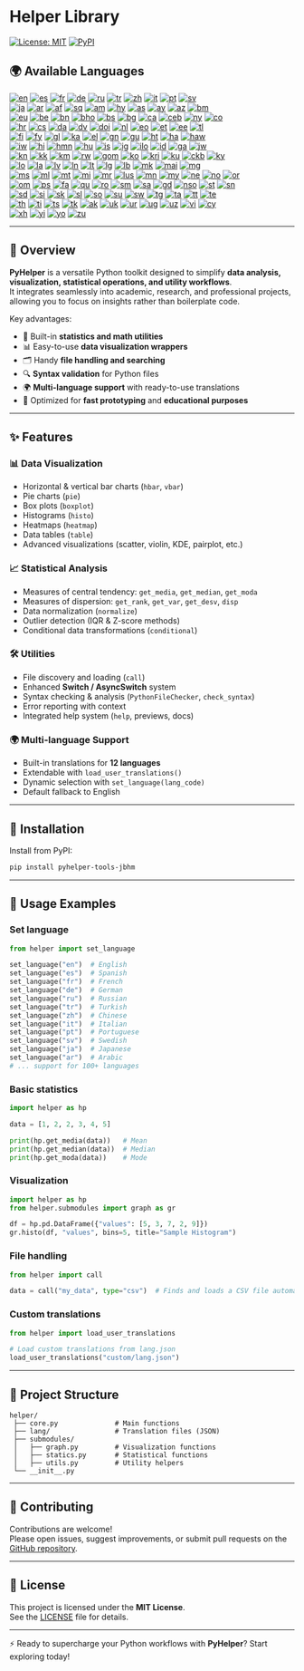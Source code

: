 # Helper Library

[![License: MIT](https://img.shields.io/badge/License-MIT-yellow.svg)](LICENSE)  [![PyPI](https://img.shields.io/pypi/v/pyhelper-tools-jbhm?style=for-the-badge&label=PyPI&color=blue)](https://pypi.org/project/pyhelper-tools-jbhm/)

## 🌍 Available Languages

[![en](https://img.shields.io/badge/lang-en-red.svg)](README.md)  [![es](https://img.shields.io/badge/lang-es-yellow.svg)](README.es.md)  [![fr](https://img.shields.io/badge/lang-fr-blue.svg)](README.fr.md)  [![de](https://img.shields.io/badge/lang-de-green.svg)](README.de.md)  [![ru](https://img.shields.io/badge/lang-ru-purple.svg)](README.ru.md)  [![tr](https://img.shields.io/badge/lang-tr-orange.svg)](README.tr.md)  [![zh](https://img.shields.io/badge/lang-zh-black.svg)](README.zh.md)  [![it](https://img.shields.io/badge/lang-it-lightgrey.svg)](README.it.md)  [![pt](https://img.shields.io/badge/lang-pt-brightgreen.svg)](README.pt.md)  [![sv](https://img.shields.io/badge/lang-sv-blue.svg)](README.sv.md)  
[![ja](https://img.shields.io/badge/lang-ja-red.svg)](README.ja.md)  [![ar](https://img.shields.io/badge/lang-ar-brown.svg)](README.ar.md)  [![af](https://img.shields.io/badge/lang-af-orange.svg)](README.af.md)  [![sq](https://img.shields.io/badge/lang-sq-blue.svg)](README.sq.md)  [![am](https://img.shields.io/badge/lang-am-green.svg)](README.am.md)  [![hy](https://img.shields.io/badge/lang-hy-red.svg)](README.hy.md)  [![as](https://img.shields.io/badge/lang-as-purple.svg)](README.as.md)  [![ay](https://img.shields.io/badge/lang-ay-brown.svg)](README.ay.md)  [![az](https://img.shields.io/badge/lang-az-lightblue.svg)](README.az.md)  [![bm](https://img.shields.io/badge/lang-bm-darkgreen.svg)](README.bm.md)  
[![eu](https://img.shields.io/badge/lang-eu-pink.svg)](README.eu.md)  [![be](https://img.shields.io/badge/lang-be-darkblue.svg)](README.be.md)  [![bn](https://img.shields.io/badge/lang-bn-teal.svg)](README.bn.md)  [![bho](https://img.shields.io/badge/lang-bho-orange.svg)](README.bho.md)  [![bs](https://img.shields.io/badge/lang-bs-purple.svg)](README.bm.md)  [![bg](https://img.shields.io/badge/lang-bg-green.svg)](README.bg.md)  [![ca](https://img.shields.io/badge/lang-ca-yellow.svg)](README.ca.md)  [![ceb](https://img.shields.io/badge/lang-ceb-blue.svg)](README.ceb.md)  [![ny](https://img.shields.io/badge/lang-ny-red.svg)](README.ny.md)  [![co](https://img.shields.io/badge/lang-co-green.svg)](README.co.md)  
[![hr](https://img.shields.io/badge/lang-hr-blue.svg)](README.hr.md)  [![cs](https://img.shields.io/badge/lang-cs-red.svg)](README.cs.md)  [![da](https://img.shields.io/badge/lang-da-purple.svg)](README.da.md)  [![dv](https://img.shields.io/badge/lang-dv-orange.svg)](README.dv.md)  [![doi](https://img.shields.io/badge/lang-doi-brown.svg)](README.doi.md)  [![nl](https://img.shields.io/badge/lang-nl-orange.svg)](README.nl.md)  [![eo](https://img.shields.io/badge/lang-eo-green.svg)](README.eo.md)  [![et](https://img.shields.io/badge/lang-et-blue.svg)](README.et.md)  [![ee](https://img.shields.io/badge/lang-ee-red.svg)](README.ee.md)  [![tl](https://img.shields.io/badge/lang-tl-purple.svg)](README.tl.md)  
[![fi](https://img.shields.io/badge/lang-fi-blue.svg)](README.fi.md)  [![fy](https://img.shields.io/badge/lang-fy-orange.svg)](README.fy.md)  [![gl](https://img.shields.io/badge/lang-gl-green.svg)](README.gl.md)  [![ka](https://img.shields.io/badge/lang-ka-red.svg)](README.ka.md)  [![el](https://img.shields.io/badge/lang-el-blue.svg)](README.el.md)  [![gn](https://img.shields.io/badge/lang-gn-purple.svg)](README.gn.md)  [![gu](https://img.shields.io/badge/lang-gu-orange.svg)](README.gu.md)  [![ht](https://img.shields.io/badge/lang-ht-green.svg)](README.ht.md)  [![ha](https://img.shields.io/badge/lang-ha-blue.svg)](README.ha.md)  [![haw](https://img.shields.io/badge/lang-haw-red.svg)](README.haw.md)  
[![iw](https://img.shields.io/badge/lang-iw-purple.svg)](README.iw.md)  [![hi](https://img.shields.io/badge/lang-hi-orange.svg)](README.hi.md)  [![hmn](https://img.shields.io/badge/lang-hmn-green.svg)](README.hmn.md)  [![hu](https://img.shields.io/badge/lang-hu-blue.svg)](README.hu.md)  [![is](https://img.shields.io/badge/lang-is-red.svg)](README.is.md)  [![ig](https://img.shields.io/badge/lang-ig-purple.svg)](README.ig.md)  [![ilo](https://img.shields.io/badge/lang-ilo-orange.svg)](README.ilo.md)  [![id](https://img.shields.io/badge/lang-id-green.svg)](README.id.md)  [![ga](https://img.shields.io/badge/lang-ga-blue.svg)](README.ga.md)  [![jw](https://img.shields.io/badge/lang-jw-red.svg)](README.jw.md)  
[![kn](https://img.shields.io/badge/lang-kn-purple.svg)](README.kn.md)  [![kk](https://img.shields.io/badge/lang-kk-orange.svg)](README.kk.md)  [![km](https://img.shields.io/badge/lang-km-green.svg)](README.km.md)  [![rw](https://img.shields.io/badge/lang-rw-blue.svg)](README.rw.md)  [![gom](https://img.shields.io/badge/lang-gom-red.svg)](README.gom.md)  [![ko](https://img.shields.io/badge/lang-ko-purple.svg)](README.ko.md)  [![kri](https://img.shields.io/badge/lang-kri-orange.svg)](README.kri.md)  [![ku](https://img.shields.io/badge/lang-ku-green.svg)](README.ku.md)  [![ckb](https://img.shields.io/badge/lang-ckb-blue.svg)](README.ckb.md)  [![ky](https://img.shields.io/badge/lang-ky-red.svg)](README.ky.md)  
[![lo](https://img.shields.io/badge/lang-lo-purple.svg)](README.lo.md)  [![la](https://img.shields.io/badge/lang-la-orange.svg)](README.la.md)  [![lv](https://img.shields.io/badge/lang-lv-green.svg)](README.lv.md)  [![ln](https://img.shields.io/badge/lang-ln-blue.svg)](README.ln.md)  [![lt](https://img.shields.io/badge/lang-lt-red.svg)](README.lt.md)  [![lg](https://img.shields.io/badge/lang-lg-purple.svg)](README.lg.md)  [![lb](https://img.shields.io/badge/lang-lb-orange.svg)](README.lb.md)  [![mk](https://img.shields.io/badge/lang-mk-green.svg)](README.mk.md)  [![mai](https://img.shields.io/badge/lang-mai-blue.svg)](README.mai.md)  [![mg](https://img.shields.io/badge/lang-mg-red.svg)](README.mg.md)  
[![ms](https://img.shields.io/badge/lang-ms-purple.svg)](README.ms.md)  [![ml](https://img.shields.io/badge/lang-ml-orange.svg)](README.ml.md)  [![mt](https://img.shields.io/badge/lang-mt-green.svg)](README.mt.md)  [![mi](https://img.shields.io/badge/lang-mi-blue.svg)](README.mi.md)  [![mr](https://img.shields.io/badge/lang-mr-red.svg)](README.mr.md)  [![lus](https://img.shields.io/badge/lang-lus-purple.svg)](README.lus.md)  [![mn](https://img.shields.io/badge/lang-mn-orange.svg)](README.mn.md)  [![my](https://img.shields.io/badge/lang-my-green.svg)](README.my.md)  [![ne](https://img.shields.io/badge/lang-ne-blue.svg)](README.ne.md)  [![no](https://img.shields.io/badge/lang-no-red.svg)](README.no.md)  [![or](https://img.shields.io/badge/lang-or-purple.svg)](README.or.md)  
[![om](https://img.shields.io/badge/lang-om-orange.svg)](README.om.md)  [![ps](https://img.shields.io/badge/lang-ps-green.svg)](README.ps.md)  [![fa](https://img.shields.io/badge/lang-fa-blue.svg)](README.fa.md)  [![qu](https://img.shields.io/badge/lang-qu-red.svg)](README.qu.md)  [![ro](https://img.shields.io/badge/lang-ro-purple.svg)](README.ro.md)  [![sm](https://img.shields.io/badge/lang-sm-orange.svg)](README.sm.md)  [![sa](https://img.shields.io/badge/lang-sa-green.svg)](README.sa.md)  [![gd](https://img.shields.io/badge/lang-gd-blue.svg)](README.gd.md)  [![nso](https://img.shields.io/badge/lang-nso-red.svg)](README.nso.md)  [![st](https://img.shields.io/badge/lang-st-purple.svg)](README.st.md)  [![sn](https://img.shields.io/badge/lang-sn-orange.svg)](README.sn.md)  
[![sd](https://img.shields.io/badge/lang-sd-green.svg)](README.sd.md)  [![si](https://img.shields.io/badge/lang-si-blue.svg)](README.si.md)  [![sk](https://img.shields.io/badge/lang-sk-red.svg)](README.sk.md)  [![sl](https://img.shields.io/badge/lang-sl-purple.svg)](README.sl.md)  [![so](https://img.shields.io/badge/lang-so-orange.svg)](README.so.md)  [![su](https://img.shields.io/badge/lang-su-green.svg)](README.su.md)  [![sw](https://img.shields.io/badge/lang-sw-blue.svg)](README.sw.md)  [![tg](https://img.shields.io/badge/lang-tg-red.svg)](README.tg.md)  [![ta](https://img.shields.io/badge/lang-ta-purple.svg)](README.ta.md)  [![tt](https://img.shields.io/badge/lang-tt-orange.svg)](README.tt.md)  [![te](https://img.shields.io/badge/lang-te-green.svg)](README.te.md)  
[![th](https://img.shields.io/badge/lang-th-blue.svg)](README.th.md)  [![ti](https://img.shields.io/badge/lang-ti-red.svg)](README.ti.md)  [![ts](https://img.shields.io/badge/lang-ts-purple.svg)](README.ts.md)  [![tk](https://img.shields.io/badge/lang-tk-orange.svg)](README.tk.md)  [![ak](https://img.shields.io/badge/lang-ak-green.svg)](README.ak.md)  [![uk](https://img.shields.io/badge/lang-uk-blue.svg)](README.uk.md)  [![ur](https://img.shields.io/badge/lang-ur-red.svg)](README.ur.md)  [![ug](https://img.shields.io/badge/lang-ug-purple.svg)](README.ug.md)  [![uz](https://img.shields.io/badge/lang-uz-orange.svg)](README.uz.md)  [![vi](https://img.shields.io/badge/lang-vi-green.svg)](README.vi.md)  [![cy](https://img.shields.io/badge/lang-cy-blue.svg)](README.cy.md)  
[![xh](https://img.shields.io/badge/lang-xh-red.svg)](README.xh.md)  [![yi](https://img.shields.io/badge/lang-yi-purple.svg)](README.yi.md)  [![yo](https://img.shields.io/badge/lang-yo-orange.svg)](README.yo.md)  [![zu](https://img.shields.io/badge/lang-zu-green.svg)](README.zu.md)

---

## 📖 Overview

**PyHelper** is a versatile Python toolkit designed to simplify **data analysis, visualization, statistical operations, and utility workflows**.  
It integrates seamlessly into academic, research, and professional projects, allowing you to focus on insights rather than boilerplate code.

Key advantages:
- 🧮 Built-in **statistics and math utilities**
- 📊 Easy-to-use **data visualization wrappers**
- 🗂 Handy **file handling and searching**
- 🔍 **Syntax validation** for Python files
- 🌍 **Multi-language support** with ready-to-use translations
- 🚀 Optimized for **fast prototyping** and **educational purposes**

---

## ✨ Features

### 📊 Data Visualization
- Horizontal & vertical bar charts (`hbar`, `vbar`)
- Pie charts (`pie`)
- Box plots (`boxplot`)
- Histograms (`histo`)
- Heatmaps (`heatmap`)
- Data tables (`table`)
- Advanced visualizations (scatter, violin, KDE, pairplot, etc.)

### 📈 Statistical Analysis
- Measures of central tendency:  `get_media`, `get_median`, `get_moda`
- Measures of dispersion:  `get_rank`, `get_var`, `get_desv`, `disp`
- Data normalization (`normalize`)
- Outlier detection (IQR & Z-score methods)
- Conditional data transformations (`conditional`)

### 🛠 Utilities
- File discovery and loading (`call`)
- Enhanced **Switch / AsyncSwitch** system
- Syntax checking & analysis (`PythonFileChecker`, `check_syntax`)
- Error reporting with context
- Integrated help system (`help`, previews, docs)

### 🌍 Multi-language Support
- Built-in translations for **12 languages**
- Extendable with `load_user_translations()`
- Dynamic selection with `set_language(lang_code)`
- Default fallback to English

---

## 🚀 Installation

Install from PyPI:

```bash
pip install pyhelper-tools-jbhm
```

---

## 🔧 Usage Examples

### Set language
```python
from helper import set_language

set_language("en")  # English
set_language("es")  # Spanish
set_language("fr")  # French
set_language("de")  # German
set_language("ru")  # Russian
set_language("tr")  # Turkish
set_language("zh")  # Chinese
set_language("it")  # Italian
set_language("pt")  # Portuguese
set_language("sv")  # Swedish
set_language("ja")  # Japanese
set_language("ar")  # Arabic
# ... support for 100+ languages
```

### Basic statistics
```python
import helper as hp

data = [1, 2, 2, 3, 4, 5]

print(hp.get_media(data))   # Mean
print(hp.get_median(data))  # Median
print(hp.get_moda(data))    # Mode
```

### Visualization
```python
import helper as hp
from helper.submodules import graph as gr

df = hp.pd.DataFrame({"values": [5, 3, 7, 2, 9]})
gr.histo(df, "values", bins=5, title="Sample Histogram")
```

### File handling
```python
from helper import call

data = call("my_data", type="csv")  # Finds and loads a CSV file automatically
```

### Custom translations
```python
from helper import load_user_translations

# Load custom translations from lang.json
load_user_translations("custom/lang.json")
```

---

## 📂 Project Structure

```
helper/
 ├── core.py              # Main functions
 ├── lang/                # Translation files (JSON)
 ├── submodules/
 │   ├── graph.py         # Visualization functions
 │   ├── statics.py       # Statistical functions
 │   ├── utils.py         # Utility helpers
 └── __init__.py
```

---

## 🤝 Contributing

Contributions are welcome!  
Please open issues, suggest improvements, or submit pull requests on the [GitHub repository](https://github.com/jbhmdev/pyhelper-tools).

---

## 📜 License

This project is licensed under the **MIT License**.  
See the [LICENSE](LICENSE) file for details.

---

⚡ Ready to supercharge your Python workflows with **PyHelper**? Start exploring today!